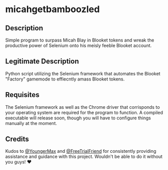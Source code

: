 # micahgetbamboozled

## Description

Simple program to surpass Micah Blay in Blooket tokens and wreak the productive power of Selenium onto his meisly feeble Blooket account.

## Legitimate Description

Python script utilizing the Selenium framework that automates the Blooket "Factory" gamemode to effiecntly amass Blooket tokens.

## Requisites

The Selenium framework as well as the Chrome driver that corrisponds to your operating system are required for the program to function. A compiled executable will release soon, though you will have to configure things manually at the moment.

## Credits
Kudos to [@YoungerMax](https://github.com/YoungerMax) and [@FreeTrialFriend](https://github.com/FreeTrialFriend) for consistently providing assistance and guidance with this project. Wouldn't be able to do it without you guys! ♥️

